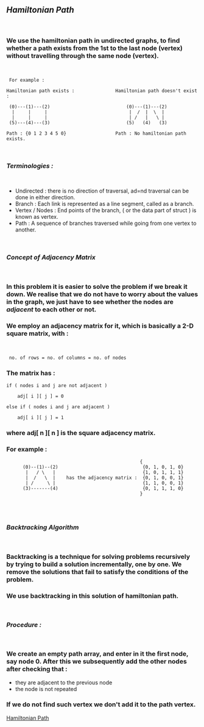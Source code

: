 ## ***Hamiltonian Path***
<br>

### We use the hamiltonian path in undirected graphs, to find whether a path exists from the 1st to the last node (vertex) without travelling through the same node (vertex).
<br>

```
 For example : 

Hamiltonian path exists :               Hamiltonian path doesn't exist :
 
 (0)---(1)---(2)                            (0)---(1)---(2)                                
  |     |     |                              |  /  |  \  |
  |     |     |                              | /   |   \ |  
 (5)---(4)---(3)                            (5)   (4)   (3)

Path : {0 1 2 3 4 5 0}                  Path : No hamiltonian path exists.
```

<br>

### ***Terminologies :*** 
<br>

- Undirected : there is no direction of traversal, ad=nd traversal can be done in either direction.
- Branch : Each link is represented as a line segment, called as a branch. 
- Vertex / Nodes : End points of the branch, ( or the data part of struct ) is known as vertex.
- Path : A sequence of branches traversed while going from one vertex to another.

<br>

### ***Concept of Adjacency Matrix***
<br>

### In this problem it is easier to solve the problem if we break it down. We realise that we do not have to worry about the values in the graph, we just have to see whether the nodes are ***adjacent*** to each other or not. 
### We employ an adjacency matrix for it, which is basically a 2-D square matrix, with :
<br>

```
 no. of rows = no. of columns = no. of nodes
```

### The matrix has : 
```
if ( nodes i and j are not adjacent )

    adj[ i ][ j ] = 0 

else if ( nodes i and j are adjacent )

    adj[ i ][ j ] = 1
```

### where adj[ n ][ n ] is the square adjacency matrix.

### For example : 

```
                                                 {
      (0)--(1)--(2)                               {0, 1, 0, 1, 0}
       |   / \   |                                {1, 0, 1, 1, 1}
       |  /   \  |    has the adjacency matrix :  {0, 1, 0, 0, 1}
       | /     \ |                                {1, 1, 0, 0, 1}
      (3)-------(4)                               {0, 1, 1, 1, 0}
                                                 }
```
<br><br>

### ***Backtracking Algorithm***
<br>

### Backtracking is a technique for solving problems recursively by trying to build a solution incrementally, one by one. We remove the solutions that fail to satisfy the conditions of the problem.
### We use backtracking in this solution of hamiltonian path.
<br>

### ***Procedure :***
<br>

### We create an empty path array, and enter in it the first node, say node 0. After this we subsequently add the other nodes after checking that : 
- they are adjacent to the previous node
- the node is not repeated
### If we do not find such vertex we don't add it to the path vertex.

[Hamiltonian Path](hamiltonianPath.md)
